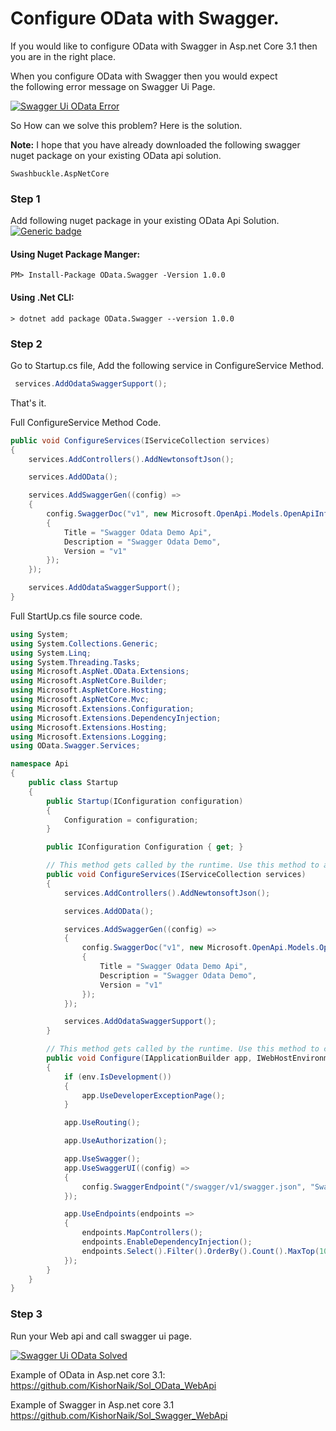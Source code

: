 # Configure OData with Swagger.
If you would like to configure OData with Swagger in Asp.net Core 3.1 then you are in the right place.

When you configure OData with Swagger then you would expect the following error message on Swagger Ui Page.

[![Swagger Ui OData Error](https://i.postimg.cc/50QBSt48/1.png)](https://postimg.cc/WFjq2TJ4)

So How can we solve this problem? Here is the solution.

**Note:**
I hope that you have already downloaded the following swagger nuget package on your existing OData api solution.
```
Swashbuckle.AspNetCore
```

### Step 1
Add following nuget package in your existing OData Api Solution.
[![Generic badge](https://img.shields.io/badge/Nuget-1.0.0-<COLOR>.svg)](https://www.nuget.org/packages/OData.Swagger/1.0.0)

#### Using Nuget Package Manger:
```
PM> Install-Package OData.Swagger -Version 1.0.0
```

#### Using .Net CLI:
```
> dotnet add package OData.Swagger --version 1.0.0
```

### Step 2
Go to Startup.cs file, Add the following service in ConfigureService Method.
```C#
 services.AddOdataSwaggerSupport();
```
That's it.

Full ConfigureService Method Code.
```C#
public void ConfigureServices(IServiceCollection services)
{
    services.AddControllers().AddNewtonsoftJson();

    services.AddOData();

    services.AddSwaggerGen((config) =>
    {
        config.SwaggerDoc("v1", new Microsoft.OpenApi.Models.OpenApiInfo()
        {
            Title = "Swagger Odata Demo Api",
            Description = "Swagger Odata Demo",
            Version = "v1"
        });
    });

    services.AddOdataSwaggerSupport();
}
```

Full StartUp.cs file source code.
```C#
using System;
using System.Collections.Generic;
using System.Linq;
using System.Threading.Tasks;
using Microsoft.AspNet.OData.Extensions;
using Microsoft.AspNetCore.Builder;
using Microsoft.AspNetCore.Hosting;
using Microsoft.AspNetCore.Mvc;
using Microsoft.Extensions.Configuration;
using Microsoft.Extensions.DependencyInjection;
using Microsoft.Extensions.Hosting;
using Microsoft.Extensions.Logging;
using OData.Swagger.Services;

namespace Api
{
    public class Startup
    {
        public Startup(IConfiguration configuration)
        {
            Configuration = configuration;
        }

        public IConfiguration Configuration { get; }

        // This method gets called by the runtime. Use this method to add services to the container.
        public void ConfigureServices(IServiceCollection services)
        {
            services.AddControllers().AddNewtonsoftJson();

            services.AddOData();

            services.AddSwaggerGen((config) =>
            {
                config.SwaggerDoc("v1", new Microsoft.OpenApi.Models.OpenApiInfo()
                {
                    Title = "Swagger Odata Demo Api",
                    Description = "Swagger Odata Demo",
                    Version = "v1"
                });
            });

            services.AddOdataSwaggerSupport();
        }

        // This method gets called by the runtime. Use this method to configure the HTTP request pipeline.
        public void Configure(IApplicationBuilder app, IWebHostEnvironment env)
        {
            if (env.IsDevelopment())
            {
                app.UseDeveloperExceptionPage();
            }

            app.UseRouting();

            app.UseAuthorization();

            app.UseSwagger();
            app.UseSwaggerUI((config) =>
            {
                config.SwaggerEndpoint("/swagger/v1/swagger.json", "Swagger Odata Demo Api");
            });

            app.UseEndpoints(endpoints =>
            {
                endpoints.MapControllers();
                endpoints.EnableDependencyInjection();
                endpoints.Select().Filter().OrderBy().Count().MaxTop(10);
            });
        }
    }
}
```

### Step 3
Run your Web api and call swagger ui page.

[![Swagger Ui OData Solved](https://i.postimg.cc/PJjktPN4/2.png)](https://postimg.cc/wy0r2xXy)

Example of OData in Asp.net core 3.1:
https://github.com/KishorNaik/Sol_OData_WebApi

Example of Swagger in Asp.net core 3.1
https://github.com/KishorNaik/Sol_Swagger_WebApi


